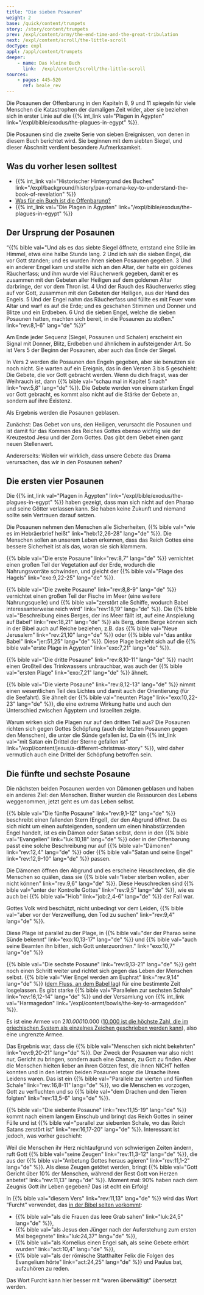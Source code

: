 ```yaml
---
title: "Die sieben Posaunen"
weight: 2
base: /quick/content/trumpets
story: /story/content/trumpets
prev: /expl/content/army/the-end-time-and-the-great-tribulation
next: /expl/content/scroll/the-little-scroll
docType: expl
appl: /appl/content/trumpets
deeper:
    - name: Das kleine Buch
      link:  /expl/content/scroll/the-little-scroll
sources: 
    - pages: 445–520
      ref: beale_rev
---
```


Die Posaunen der Offenbarung in den Kapiteln 8, 9 und 11 spiegeln für viele Menschen die Katastrophen der damaligen Zeit wider, aber sie beziehen sich in erster Linie auf die {{% int_link val="Plagen in Ägypten" link="/expl/bible/exodus/the-plagues-in-egypt" %}}.

Die Posaunen sind die zweite Serie von sieben Ereignissen, von denen in diesem Buch berichtet wird. Sie beginnen mit dem siebten Siegel, und dieser Abschnitt verdient besondere Aufmerksamkeit.

## Was du vorher lesen solltest

<a name="50de"></a>
- {{% int_link val="Historischer Hintergrund des Buches" link="/expl/background/history/pax-romana-key-to-understand-the-book-of-revelation" %}}
- [Was für ein Buch ist die Offenbarung?](/background/literature/expl/the-book-of-revelation-how-to-read-it)
- {{% int_link val="Die Plagen in Ägypten" link="/expl/bible/exodus/the-plagues-in-egypt" %}}

## Der Ursprung der Posaunen

<a name="639f"></a>
“{{% bible val="Und als es das siebte Siegel öffnete, entstand eine Stille im Himmel, etwa eine halbe Stunde lang. 2 Und ich sah die sieben Engel, die vor Gott standen; und es wurden ihnen sieben Posaunen gegeben. 3 Und ein anderer Engel kam und stellte sich an den Altar, der hatte ein goldenes Räucherfass; und ihm wurde viel Räucherwerk gegeben, damit er es zusammen mit den Gebeten aller Heiligen auf dem goldenen Altar darbringe, der vor dem Thron ist. 4 Und der Rauch des Räucherwerks stieg auf vor Gott, zusammen mit den Gebeten der Heiligen, aus der Hand des Engels. 5 Und der Engel nahm das Räucherfass und füllte es mit Feuer vom Altar und warf es auf die Erde; und es geschahen Stimmen und Donner und Blitze und ein Erdbeben. 6 Und die sieben Engel, welche die sieben Posaunen hatten, machten sich bereit, in die Posaunen zu stoßen." link="rev:8,1-6" lang="de" %}}”

Am Ende jeder Sequenz (Siegel, Posaunen und Schalen) erscheint ein Signal mit Donner, Blitz, Erdbeben und ähnlichem in aufsteigender Art. So ist Vers 5 der Beginn der Posaunen, aber auch das Ende der Siegel.

In Vers 2 werden die Posaunen den Engeln gegeben, aber sie benutzen sie noch nicht. Sie warten auf ein Ereignis, das in den Versen 3 bis 5 geschieht: Die Gebete, die vor Gott gebracht werden. Wenn du dich fragst, was der Weihrauch ist, dann {{% bible val="schau mal in Kapitel 5 nach" link="rev:5,8" lang="de" %}}. Die Gebete werden von einem starken Engel vor Gott gebracht, es kommt also nicht auf die Stärke der Gebete an, sondern auf ihre Existenz.

Als Ergebnis werden die Posaunen geblasen.

Zunächst: Das Gebet von uns, den Heiligen, verursacht die Posaunen und ist damit für das Kommen des Reiches Gottes ebenso wichtig wie der Kreuzestod Jesu und der Zorn Gottes. Das gibt dem Gebet einen ganz neuen Stellenwert.

Andererseits: Wollen wir wirklich, dass unsere Gebete das Drama verursachen, das wir in den Posaunen sehen?

## Die ersten vier Posaunen

<a name="e565"></a>
Die {{% int_link val="Plagen in Ägypten" link="/expl/bible/exodus/the-plagues-in-egypt" %}} haben gezeigt, dass man sich nicht auf den Pharao und seine Götter verlassen kann. Sie haben keine Zukunft und niemand sollte sein Vertrauen darauf setzen.

Die Posaunen nehmen den Menschen alle Sicherheiten, {{% bible val="wie es im Hebräerbrief heißt" link="heb:12,26-28" lang="de" %}}. Die Menschen sollen an unserem Leben erkennen, dass das Reich Gottes eine bessere Sicherheit ist als das, woran sie sich klammern.

{{% bible val="Die erste Posaune" link="rev:8,7" lang="de" %}} vernichtet einen großen Teil der Vegetation auf der Erde, wodurch die Nahrungsvorräte schwinden, und gleicht der {{% bible val="Plage des Hagels" link="exo:9,22-25" lang="de" %}}.

{{% bible val="Die zweite Posaune" link="rev:8,8-9" lang="de" %}} vernichtet einen großen Teil der Fische im Meer (eine weitere Nahrungsquelle) und {{% bible val="zerstört alle Schiffe, wodurch Babel interessanterweise reich wird" link="rev:18,19" lang="de" %}}. Die {{% bible val="Beschreibung eines Berges, der ins Meer fällt ist, auf eine Anspielung auf Babel" link="rev:18,21" lang="de" %}} als Berg, denn Berge können sich in der Bibel auch auf Reiche beziehen, z.B. das {{% bible val="Neue Jerusalem" link="rev:21,10" lang="de" %}} oder {{% bible val="das antike Babel" link="jer:51,25" lang="de" %}}. Diese Plage bezieht sich auf die {{% bible val="erste Plage in Ägypten" link="exo:7,21" lang="de" %}}.

{{% bible val="Die dritte Posaune" link="rev:8,10-11" lang="de" %}} macht einen Großteil des Trinkwassers unbrauchbar, was auch der {{% bible val="ersten Plage" link="exo:7,21" lang="de" %}} ähnelt.

{{% bible val="Die vierte Posaune" link="rev:8,12-13" lang="de" %}} nimmt einen wesentlichen Teil des Lichtes und damit auch der Orientierung (für die Seefahrt). Sie ähnelt der {{% bible val="neunten Plage" link="exo:10,22-23" lang="de" %}}, die eine extreme Wirkung hatte und auch den Unterschied zwischen Ägyptern und Israeliten zeigte.

Warum wirken sich die Plagen nur auf den dritten Teil aus? Die Posaunen richten sich gegen Gottes Schöpfung (auch die letzten Posaunen gegen den Menschen), die unter die Sünde gefallen ist. Da ein {{% int_link val="mit Satan ein Drittel der Sterne gefallen ist" link="/expl/content/jesus/a-different-christmas-story" %}}, wird daher vermutlich auch eine Drittel der Schöpfung betroffen sein.

## Die fünfte und sechste Posaune

<a name="813b"></a>
Die nächsten beiden Posaunen werden von Dämonen geblasen und haben ein anderes Ziel: den Menschen. Bisher wurden die Ressourcen des Lebens weggenommen, jetzt geht es um das Leben selbst.

{{% bible val="Die fünfte Posaune" link="rev:9,1-12" lang="de" %}} beschreibt einen fallenden Stern (Engel), der den Abgrund öffnet. Da es sich nicht um einen aufsteigenden, sondern um einen hinabstürzenden Engel handelt, ist es ein Dämon oder Satan selbst, denn in den {{% bible val="Evangelien" link="luk:10,18" lang="de" %}} oder in der Offenbarung passt eine solche Beschreibung nur auf {{% bible val="Dämonen" link="rev:12,4" lang="de" %}} oder {{% bible val="Satan und seine Engel" link="rev:12,9-10" lang="de" %}} passen.

Die Dämonen öffnen den Abgrund und es erscheine Heuschrecken, die die Menschen so quälen, dass sie {{% bible val="lieber sterben wollen, aber nicht können" link="rev:9,6" lang="de" %}}. Diese Heuschrecken sind {{% bible val="unter der Kontrolle Gottes" link="rev:9,5" lang="de" %}}, wie es auch bei {{% bible val="Hiob" link="job:2,4-6" lang="de" %}} der Fall war.

Gottes Volk wird beschützt, nicht unbedingt vor dem Leiden, {{% bible val="aber vor der Verzweiflung, den Tod zu suchen" link="rev:9,4" lang="de" %}}.

Diese Plage ist parallel zu der Plage, in {{% bible val="der der Pharao seine Sünde bekennt" link="exo:10,13-17" lang="de" %}} und {{% bible val="auch seine Beamten ihn bitten, sich Gott unterzuordnen." link="exo:10,7" lang="de" %}}

{{% bible val="Die sechste Posaune" link="rev:9,13-21" lang="de" %}} geht noch einen Schritt weiter und richtet sich gegen das Leben der Menschen selbst. {{% bible val="Vier Engel werden am Euphrat" link="rev:9,14" lang="de" %}} ([dem Fluss, an dem Babel lag](https://de.wikipedia.org/wiki/Babylon)) für eine bestimmte Zeit losgelassen. Es gibt starke {{% bible val="Parallelen zur sechsten Schale" link="rev:16,12-14" lang="de" %}} und der Versamlung von {{% int_link val="Harmagedon" link="/expl/content/bowls/the-key-to-armageddon" %}}.

Es ist eine Armee von 2*10.000*10.000 ([10.000 ist die höchste Zahl, die im griechischen System als einzelnes Zeichen geschrieben werden kann](https://de.wikipedia.org/wiki/Griechische_Zahlzeichen#Die_akrophonischen_Zahlen)), also eine ungrenzte Armee.

Das Ergebnis war, dass die {{% bible val="Menschen sich nicht bekehrten" link="rev:9,20-21" lang="de" %}}. Der Zweck der Posaunen war also nicht nur, Gericht zu bringen, sondern auch eine Chance, zu Gott zu finden. Aber die Menschen hielten lieber an ihren Götzen fest, die ihnen NICHT helfen konnten und in den letzten beiden Posaunen sogar die Ursache ihres Leidens waren. Das ist ein {{% bible val="Parallele zur vierten und fünften Schale" link="rev:16,8-11" lang="de" %}}, wo die Menschen es vorzogen, Gott zu verfluchten und so {{% bible val="dem Drachen und den Tieren folgten" link="rev:13,5-6" lang="de" %}}.

{{% bible val="Die siebente Posaune" link="rev:11,15-19" lang="de" %}} kommt nach einem langem Einschub und bringt das Reich Gottes in seiner Fülle und ist {{% bible val="parallel zur siebenten Schale, wo das Reich Satans zerstört ist" link="rev:16,17-20" lang="de" %}}. Interessant ist jedoch, was vorher geschieht:

Weil die Menschen ihr Herz nichtaufgrund von schwierigen Zeiten ändern, ruft Gott {{% bible val="seine Zeugen" link="rev:11,3-12" lang="de" %}}, die aus der {{% bible val="Anbetung Gottes heraus agieren" link="rev:11,1-2" lang="de" %}}. Als diese Zeugen getötet werden, bringt {{% bible val="Gott Gericht über 10% der Menschen, während der Rest Gott von Herzen anbetet" link="rev:11,13" lang="de" %}}. Moment mal: 90% haben nach dem Zeugnis Gott ihr Leben gegeben? Das ist echt ein Erfolg!

In {{% bible val="diesem Vers" link="rev:11,13" lang="de" %}} wird das Wort “Furcht” verwendet, das [in der Bibel selten vorkommt](https://biblehub.com/greek/1719.htm):

- {{% bible val="als die Frauen das leee Grab sahen" link="luk:24,5" lang="de" %}},
- {{% bible val="als Jesus den Jünger nach der Auferstehung zum ersten Mal begegnete" link="luk:24,37" lang="de" %}},
- {{% bible val="als Kornelius einen Engel sah, als seine Gebete erhört wurden" link="act:10,4" lang="de" %}},
- {{% bible val="als der römische Statthalter Felix die Folgen des Evangelium hörte" link="act:24,25" lang="de" %}} und Paulus bat, aufzuhören zu reden.

Das Wort Furcht kann hier besser mit “waren überwältigt” übersetzt werden.
